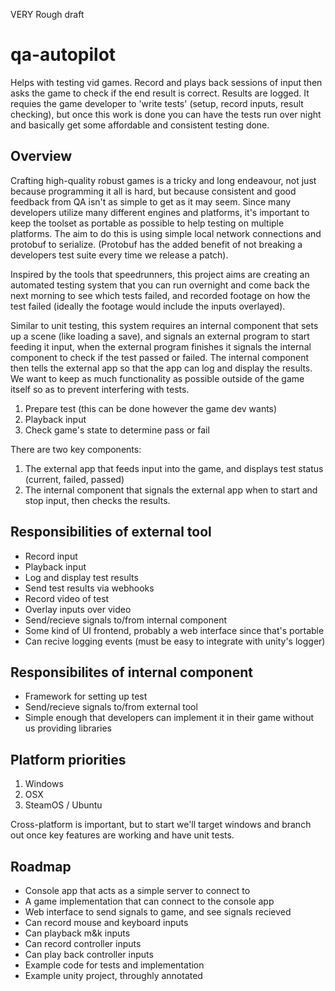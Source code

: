 VERY Rough draft

qa-autopilot
===

Helps with testing vid games. Record and plays back sessions of input then asks
the game to check if the end result is correct. Results are logged. It requies the
game developer to 'write tests' (setup, record inputs, result checking), but once
this work is done you can have the tests run over night and basically get some 
affordable and consistent testing done.

Overview
---

Crafting high-quality robust games is a tricky and long endeavour,
not just because programming it all is hard, but because consistent and good
feedback from QA isn't as simple to get as it may seem. Since many developers utilize
many different engines and platforms, it's important to keep the toolset as portable as
possible to help testing on multiple platforms. The aim to do this is using simple local
network connections and protobuf to serialize. (Protobuf has the added benefit of not 
breaking a developers test suite every time we release a patch).

Inspired by the tools that speedrunners, this project aims are creating an automated 
testing system that you can run overnight and come back the next morning to see which 
tests failed, and recorded footage on how the test failed (ideally the footage would 
include the inputs overlayed).

Similar to unit testing, this system requires an internal component that sets up a scene
(like loading a save), and signals an external program to start feeding it input, when 
the external program finishes it signals the internal component to check if the test 
passed or failed. The internal component then tells the external app so that the app can 
log and display the results. We want to keep as much functionality as possible outside of
the game itself so as to prevent interfering with tests.

1. Prepare test (this can be done however the game dev wants)
2. Playback input
3. Check game's state to determine pass or fail 

There are two key components:

1. The external app that feeds input into the game, and displays test status
    (current, failed, passed)
2. The internal component that signals the external app when to start and stop input, 
    then checks the results.

Responsibilities of external tool
---

- Record input
- Playback input
- Log and display test results
- Send test results via webhooks
- Record video of test
- Overlay inputs over video
- Send/recieve signals to/from internal component
- Some kind of UI frontend, probably a web interface since that's portable
- Can recive logging events (must be easy to integrate with unity's logger)

Responsibilites of internal component
---

- Framework for setting up test
- Send/recieve signals to/from external tool
- Simple enough that developers can implement it in their game 
    without us providing libraries

Platform priorities
---

1) Windows
2) OSX
3) SteamOS / Ubuntu

Cross-platform is important, but to start we'll target windows and branch out
once key features are working and have unit tests.

Roadmap
---

- Console app that acts as a simple server to connect to
- A game implementation that can connect to the console app
- Web interface to send signals to game, and see signals recieved
- Can record mouse and keyboard inputs
- Can playback m&k inputs
- Can record controller inputs
- Can play back controller inputs
- Example code for tests and implementation
- Example unity project, throughly annotated